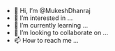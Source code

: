 - 👋 Hi, I’m @MukeshDhanraj
- 👀 I’m interested in ...
- 🌱 I’m currently learning ...
- 💞️ I’m looking to collaborate on ...
- 📫 How to reach me ...

<!---
MukeshDhanraj/MukeshDhanraj is a ✨ special ✨ repository because its `README.md` (this file) appears on your GitHub profile.
You can click the Preview link to take a look at your changes.
--->
